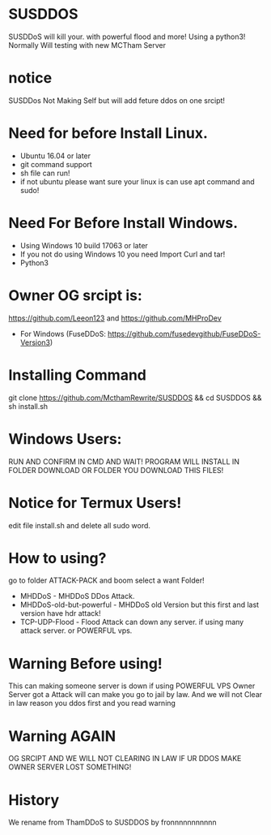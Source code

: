 # SUSDDOS
SUSDDoS will kill your. with powerful flood and more!
Using a python3! Normally Will testing with new MCTham Server
# notice
SUSDDos Not Making Self but will add feture ddos on one srcipt!
# Need for before Install Linux.
* Ubuntu 16.04 or later
* git command support
* sh file can run!
* if not ubuntu please want sure your linux is can use apt command and sudo!
# Need For Before Install Windows.
* Using Windows 10 build 17063 or later
* If you not do using Windows 10 you need Import Curl and tar!
* Python3 
# Owner OG srcipt is:
https://github.com/Leeon123 and https://github.com/MHProDev
* For Windows (FuseDDoS: https://github.com/fusedevgithub/FuseDDoS-Version3)
# Installing Command
git clone https://github.com/McthamRewrite/SUSDDOS && cd SUSDDOS && sh install.sh
# Windows Users:
RUN AND CONFIRM IN CMD AND WAIT! PROGRAM WILL INSTALL IN FOLDER DOWNLOAD OR FOLDER YOU DOWNLOAD THIS FILES!
# Notice for Termux Users!
edit file install.sh and delete all sudo word.
# How to using?
go to folder ATTACK-PACK and boom select a want Folder!
* MHDDoS - MHDDoS DDos Attack.
* MHDDoS-old-but-powerful - MHDDoS old Version but this first and last version have hdr attack!
* TCP-UDP-Flood - Flood Attack can down any server. if using many attack server. or POWERFUL vps.
# Warning Before using!
This can making someone server is down if using POWERFUL VPS
Owner Server got a Attack will can make you go to jail by law.
And we will not Clear in law reason you ddos first and you read warning
# Warning AGAIN
OG SRCIPT AND WE WILL NOT CLEARING IN LAW IF UR DDOS MAKE OWNER SERVER LOST SOMETHING!
# History
We rename from ThamDDoS to SUSDDOS by fronnnnnnnnnnn
